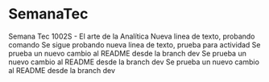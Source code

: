 # SemanaTec
Semana Tec 1002S - El arte de la Analítica
Nueva linea de texto, probando comando
Se sigue probando nueva linea de texto, prueba para actividad
Se prueba un nuevo cambio al README desde la branch dev
Se prueba un nuevo cambio al README desde la branch dev
Se prueba un nuevo cambio al README desde la branch dev
